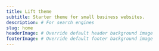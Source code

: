 ```yaml
---
title: Lift theme
subtitle: Starter theme for small business websites.
description: # For search engines
slug: home
headerImage: # Override default header background image
footerImage: # Override default footer background image
---
```

